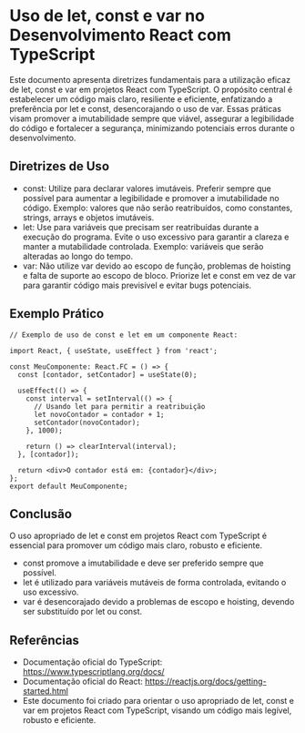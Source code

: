 # Uso de let, const e var no Desenvolvimento React com TypeScript

Este documento apresenta diretrizes fundamentais para a utilização eficaz de let, const e var em projetos React com TypeScript. O propósito central é estabelecer um código mais claro, resiliente e eficiente, enfatizando a preferência por let e const, desencorajando o uso de var. Essas práticas visam promover a imutabilidade sempre que viável, assegurar a legibilidade do código e fortalecer a segurança, minimizando potenciais erros durante o desenvolvimento.

## Diretrizes de Uso

- const: Utilize para declarar valores imutáveis. Preferir sempre que possível para aumentar a legibilidade e promover a imutabilidade no código. Exemplo: valores que não serão reatribuídos, como constantes, strings, arrays e objetos imutáveis.
- let: Use para variáveis que precisam ser reatribuídas durante a execução do programa. Evite o uso excessivo para garantir a clareza e manter a mutabilidade controlada. Exemplo: variáveis que serão alteradas ao longo do tempo.
- var: Não utilize var devido ao escopo de função, problemas de hoisting e falta de suporte ao escopo de bloco. Priorize let e const em vez de var para garantir código mais previsível e evitar bugs potenciais.
## Exemplo Prático

```
// Exemplo de uso de const e let em um componente React:

import React, { useState, useEffect } from 'react';

const MeuComponente: React.FC = () => {
  const [contador, setContador] = useState(0);

  useEffect(() => {
    const interval = setInterval(() => {
      // Usando let para permitir a reatribuição
      let novoContador = contador + 1;
      setContador(novoContador);
    }, 1000);

    return () => clearInterval(interval);
  }, [contador]);

  return <div>O contador está em: {contador}</div>;
};
export default MeuComponente;
```
## Conclusão

O uso apropriado de let e const em projetos React com TypeScript é essencial para promover um código mais claro, robusto e eficiente.
- const promove a imutabilidade e deve ser preferido sempre que possível.
- let é utilizado para variáveis mutáveis de forma controlada, evitando o uso excessivo.
- var é desencorajado devido a problemas de escopo e hoisting, devendo ser substituído por let ou const.

## Referências

- Documentação oficial do TypeScript: https://www.typescriptlang.org/docs/
- Documentação oficial do React: https://reactjs.org/docs/getting-started.html
- Este documento foi criado para orientar o uso apropriado de let, const e var em projetos React com TypeScript, visando um código mais legível, robusto e eficiente.